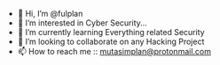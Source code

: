 - 👋 Hi, I’m @fulplan
- 👀 I’m interested in Cyber Security...
- 🌱 I’m currently learning Everything related Security
- 💞️ I’m looking to collaborate on any Hacking Project
- 📫 How to reach me :: mutasimplan@protonmail.com 

<!---
fulplan/fulplan is a ✨ special ✨ repository because its `README.md` (this file) appears on your GitHub profile.
You can click the Preview link to take a look at your changes.
--->
